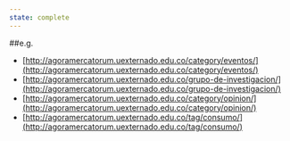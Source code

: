 ```yaml
---
state: complete
---
```

##e.g.
- [http://agoramercatorum.uexternado.edu.co/category/eventos/](http://agoramercatorum.uexternado.edu.co/category/eventos/)
- [http://agoramercatorum.uexternado.edu.co/grupo-de-investigacion/](http://agoramercatorum.uexternado.edu.co/grupo-de-investigacion/)
- [http://agoramercatorum.uexternado.edu.co/category/opinion/](http://agoramercatorum.uexternado.edu.co/category/opinion/)
- [http://agoramercatorum.uexternado.edu.co/tag/consumo/](http://agoramercatorum.uexternado.edu.co/tag/consumo/)